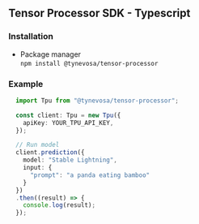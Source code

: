
## Tensor Processor SDK - Typescript

### Installation

- Package manager  
  `npm install @tynevosa/tensor-processor`

### Example
```typescript
  import Tpu from "@tynevosa/tensor-processor";

  const client: Tpu = new Tpu({
    apiKey: YOUR_TPU_API_KEY,
  });

  // Run model
  client.prediction({
    model: "Stable Lightning",
    input: {
      "prompt": "a panda eating bamboo"
    }
  })
  .then((result) => {
    console.log(result);
  });
```